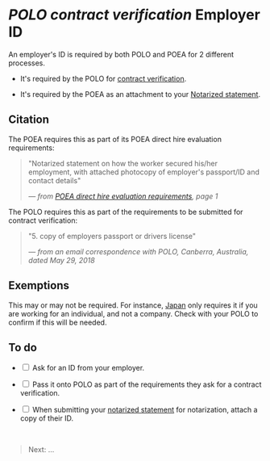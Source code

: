 # _POLO contract verification_ Employer ID

An employer's ID is required by both POLO and POEA for 2 different processes.

- It's required by the POLO for [contract verification](./contract.md).

- It's required by the POEA as an attachment to your [Notarized statement](./notarized_statement.md).

## Citation

The POEA requires this as part of its POEA direct hire evaluation requirements:

> "Notarized statement on how the worker secured his/her employment, with attached photocopy of employer's passport/ID and contact details"
>
> *&mdash; from [POEA direct hire evaluation requirements](./evaluation_requirements.md), page 1*

The POLO requires this as part of the requirements to be submitted for contract verification:

> "5. copy of employers passport or drivers license"
>
> *&mdash; from an email correspondence with POLO, Canberra, Australia, dated May 29, 2018*

## Exemptions

This may or may not be required. For instance, [Japan](http://polotokyo.dole.gov.ph/issuance-of-balik-manggawa/) only requires it if you are working for an individual, and not a company. Check with your POLO to confirm if this will be needed.

## To do

- <input type='checkbox'> Ask for an ID from your employer.

- <input type='checkbox'> Pass it onto POLO as part of the requirements they ask for a contract verification.

- <input type='checkbox'> When submitting your [notarized statement](./notarized_statement.md) for notarization, attach a copy of their ID.

<br>

> Next: ...
